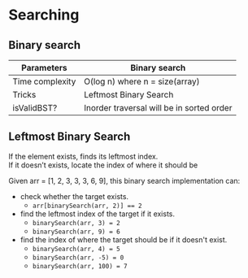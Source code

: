 # Searching 

## Binary search 

| Parameters      | Binary search                             |
| --------------- | ----------------------------------------- |
| Time complexity | O(log n) where n = size(array)            |
| Tricks          | Leftmost Binary Search                    |
| isValidBST?     | Inorder traversal will be in sorted order |

## Leftmost Binary Search 
If the element exists, finds its leftmost index. </br>
If it doesn’t exists, locate the index of where it should be

Given arr = [1, 2, 3, 3, 3, 6, 9], this binary search implementation can: 

- check whether the target exists. 
  - ```arr[binarySearch(arr, 2)] == 2```
- find the leftmost index of the target if it exists. 
  - ```binarySearch(arr, 3) = 2```
  - ```binarySearch(arr, 9) = 6```
- find the index of where the target should be if it doesn't exist. 
  - ```binarySearch(arr, 4) = 5```
  - ```binarySearch(arr, -5) = 0```
  - ```binarySearch(arr, 100) = 7```



